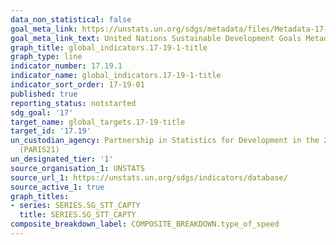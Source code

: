 ```yaml
---
data_non_statistical: false
goal_meta_link: https://unstats.un.org/sdgs/metadata/files/Metadata-17-19-01.pdf
goal_meta_link_text: United Nations Sustainable Development Goals Metadata (pdf 468kB)
graph_title: global_indicators.17-19-1-title
graph_type: line
indicator_number: 17.19.1
indicator_name: global_indicators.17-19-1-title
indicator_sort_order: 17-19-01
published: true
reporting_status: notstarted
sdg_goal: '17'
target_name: global_targets.17-19-title
target_id: '17.19'
un_custodian_agency: Partnership in Statistics for Development in the 21st Century
  (PARIS21)
un_designated_tier: '1'
source_organisation_1: UNSTATS
source_url_1: https://unstats.un.org/sdgs/indicators/database/
source_active_1: true
graph_titles:
- series: SERIES.SG_STT_CAPTY
  title: SERIES.SG_STT_CAPTY
composite_breakdown_label: COMPOSITE_BREAKDOWN.type_of_speed
---
```


